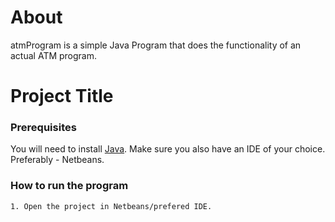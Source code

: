
# About

atmProgram is a simple Java Program that does the functionality of an actual ATM program.
# Project Title


### Prerequisites

You will need to install [Java](https://docs.oracle.com/javase/8/docs/technotes/guides/install/install_overview.html). Make sure you also have an IDE of your choice. Preferably - Netbeans.


### How to run the program

```bash
1. Open the project in Netbeans/prefered IDE.

